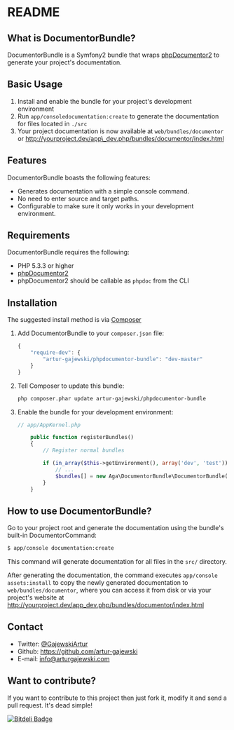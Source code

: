 README
======

What is DocumentorBundle?
-------------------------

DocumentorBundle is a Symfony2 bundle that wraps [phpDocumentor2](https://github.com/phpDocumentor/phpDocumentor2) to generate your project's documentation.


Basic Usage
-----------

1. Install and enable the bundle for your project's development environment
2. Run `app/consoledocumentation:create` to generate the documentation for files located in `./src`
3. Your project documentation is now available at `web/bundles/documentor` or http://yourproject.dev/app\_dev.php/bundles/documentor/index.html


Features
--------

DocumentorBundle boasts the following features:

* Generates documentation with a simple console command.
* No need to enter source and target paths.
* Configurable to make sure it only works in your development environment.


Requirements
------------

DocumentorBundle requires the following:

* PHP 5.3.3 or higher
* [phpDocumentor2](https://github.com/phpDocumentor/phpDocumentor2) 
* phpDocumentor2 should be callable as `phpdoc` from the CLI


Installation
------------

The suggested install method is via [Composer](http://getcomposer.org)

1. Add DocumentorBundle to your `composer.json` file:

    ```js
    {
        "require-dev": {
            "artur-gajewski/phpdocumentor-bundle": "dev-master"
        }
    }
    ```

2. Tell Composer to update this bundle:

    ```bash
    php composer.phar update artur-gajewski/phpdocumentor-bundle
    ```

3. Enable the bundle for your development environment:

    ```php
    // app/AppKernel.php

        public function registerBundles()
        {
            // Register normal bundles

            if (in_array($this->getEnvironment(), array('dev', 'test'))) {
                // ...
                $bundles[] = new Aga\DocumentorBundle\DocumentorBundle();
            }
        }
    ```


How to use DocumentorBundle?
----------------------------

Go to your project root and generate the documentation using the bundle's built-in DocumentorCommand:

```bash
$ app/console documentation:create
```

This command will generate documentation for all files in the `src/` directory.

After generating the documentation, the command executes `app/console assets:install` to copy the newly generated documentation to `web/bundles/documentor`, where you can access it from disk or via your project's website at http://yourproject.dev/app_dev.php/bundles/documentor/index.html


Contact
-------

* Twitter: [@GajewskiArtur](http://twitter.com/GajewskiArtur)
* Github: <https://github.com/artur-gajewski>
* E-mail:  [info@arturgajewski.com](mailto:info@arturgajewski.com)


Want to contribute?
-------------------

If you want to contribute to this project then just fork it, modify it and send a pull request. It's dead simple!


[![Bitdeli Badge](https://d2weczhvl823v0.cloudfront.net/philwc/documentorbundle/trend.png)](https://bitdeli.com/free "Bitdeli Badge")

